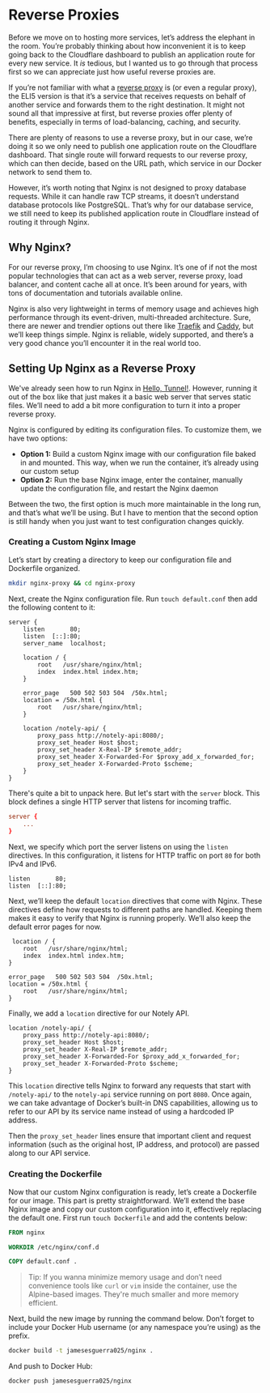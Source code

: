 # Reverse Proxies
Before we move on to hosting more services, let’s address the elephant in the room. You’re probably thinking about how inconvenient it is to keep going back to the Cloudflare dashboard to publish an application route for every new service. It *is* tedious, but I wanted us to go through that process first so we can appreciate just how useful reverse proxies are.

If you’re not familiar with what a [reverse proxy](https://www.cloudflare.com/learning/cdn/glossary/reverse-proxy/) is (or even a regular proxy), the ELI5 version is that it’s a service that receives requests on behalf of another service and forwards them to the right destination. It might not sound all that impressive at first, but reverse proxies offer plenty of benefits, especially in terms of load-balancing, caching, and security.

There are plenty of reasons to use a reverse proxy, but in our case, we’re doing it so we only need to publish one application route on the Cloudflare dashboard. That single route will forward requests to our reverse proxy, which can then decide, based on the URL path, which service in our Docker network to send them to.

However, it’s worth noting that Nginx is not designed to proxy database requests. While it can handle raw TCP streams, it doesn’t understand database protocols like PostgreSQL. That’s why for our database service, we still need to keep its published application route in Cloudflare instead of routing it through Nginx.

## Why Nginx?
For our reverse proxy, I’m choosing to use Nginx. It’s one of if not the most popular technologies that can act as a web server, reverse proxy, load balancer, and content cache all at once. It’s been around for years, with tons of documentation and tutorials available online.

Nginx is also very lightweight in terms of memory usage and achieves high performance through its event-driven, multi-threaded architecture. Sure, there are newer and trendier options out there like [Traefik](https://traefik.io/traefik) and [Caddy](https://caddyserver.com/), but we’ll keep things simple. Nginx is reliable, widely supported, and there’s a very good chance you’ll encounter it in the real world too.

## Setting Up Nginx as a Reverse Proxy
We've already seen how to run Nginx in [Hello, Tunnel!](./hello-tunnel.md). However, running it out of the box like that just makes it a basic web server that serves static files. We’ll need to add a bit more configuration to turn it into a proper reverse proxy.

Nginx is configured by editing its configuration files. To customize them, we have two options:
- **Option 1:** Build a custom Nginx image with our configuration file baked in and mounted. This way, when we run the container, it’s already using our custom setup
- **Option 2:** Run the base Nginx image, enter the container, manually update the configuration file, and restart the Nginx daemon

Between the two, the first option is much more maintainable in the long run, and that’s what we’ll be using. But I have to mention that the second option is still handy when you just want to test configuration changes quickly.

### Creating a Custom Nginx Image
Let’s start by creating a directory to keep our configuration file and Dockerfile organized.
```sh
mkdir nginx-proxy && cd nginx-proxy
```

Next, create the Nginx configuration file. Run `touch default.conf` then add the following content to it:

```nginx
server {
    listen       80;
    listen  [::]:80;
    server_name  localhost;

    location / {
        root   /usr/share/nginx/html;
        index  index.html index.htm;
    }
    
    error_page   500 502 503 504  /50x.html;
    location = /50x.html {
        root   /usr/share/nginx/html;
    }

    location /notely-api/ {
        proxy_pass http://notely-api:8080/; 
        proxy_set_header Host $host;
        proxy_set_header X-Real-IP $remote_addr;
        proxy_set_header X-Forwarded-For $proxy_add_x_forwarded_for;
        proxy_set_header X-Forwarded-Proto $scheme;
    }
}
```

There's quite a bit to unpack here. But let's start with the `server` block. This block defines a single HTTP server that listens for incoming traffic.
```conf
server {
    ...
}
```

Next, we specify which port the server listens on using the `listen` directives. In this configuration, it listens for HTTP traffic on port `80` for both IPv4 and IPv6.
```nginx
listen       80;
listen  [::]:80;
```

Next, we’ll keep the default `location` directives that come with Nginx. These directives define how requests to different paths are handled. Keeping them makes it easy to verify that Nginx is running properly. We’ll also keep the default error pages for now.

```nginx
 location / {
    root   /usr/share/nginx/html;
    index  index.html index.htm;
}

error_page   500 502 503 504  /50x.html;
location = /50x.html {
    root   /usr/share/nginx/html;
}
```

Finally, we add a `location` directive for our Notely API. 
```nginx
location /notely-api/ {
    proxy_pass http://notely-api:8080/; 
    proxy_set_header Host $host;
    proxy_set_header X-Real-IP $remote_addr;
    proxy_set_header X-Forwarded-For $proxy_add_x_forwarded_for;
    proxy_set_header X-Forwarded-Proto $scheme;
}
```

This `location` directive tells Nginx to forward any requests that start with `/notely-api/` to the `notely-api` service running on port `8080`. Once again, we can take advantage of Docker’s built-in DNS capabilities, allowing us to refer to our API by its service name instead of using a hardcoded IP address.

Then the `proxy_set_header` lines ensure that important client and request information (such as the original host, IP address, and protocol) are passed along to our API service.


### Creating the Dockerfile
Now that our custom Nginx configuration is ready, let’s create a Dockerfile for our image. This part is pretty straightforward. We’ll extend the base Nginx image and copy our custom configuration into it, effectively replacing the default one. First run `touch Dockerfile` and add the contents below:

```dockerfile
FROM nginx

WORKDIR /etc/nginx/conf.d

COPY default.conf .
```

> Tip: If you wanna minimize memory usage and don’t need convenience tools like `curl` or `vim` inside the container, use the Alpine-based images. They're much smaller and more memory efficient.

Next, build the new image by running the command below. Don’t forget to include your Docker Hub username (or any namespace you’re using) as the prefix.
```sh
docker build -t jamesesguerra025/nginx .
```

And push to Docker Hub:
```sh
docker push jamesesguerra025/nginx
```